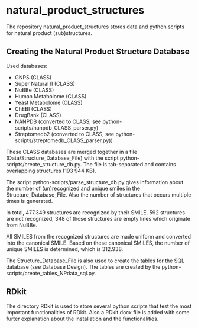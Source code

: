 # natural_product_structures
The repository natural_product_structures stores data and python scripts for natural product (sub)structures.




## Creating the Natural Product Structure Database
Used databases:
- GNPS (CLASS)
- Super Natural II (CLASS)         
- NuBBe (CLASS)
- Human Metabolome (CLASS)
- Yeast Metabolome (CLASS)
- ChEBI (CLASS)
- DrugBank (CLASS)
- NANPDB (converted to CLASS, see python-scripts/nanpdb_CLASS_parser.py)
- Streptomedb2 (converted to CLASS, see python-scripts/streptomedb_CLASS_parser.py))

These CLASS databases are merged together in a file (Data/Structure_Database_File) with the script python-scripts/create_structure_db.py. The file is tab-separated and contains overlapping structures (193 944 KB). 

The script python-scripts/parse_structure_db.py gives information about the number of (un)recognized and unique smiles in the Structure_Database_File. Also the number of structures that occurs multiple times is generated. 

In total, 477.349 structures are recognized by their SMILE. 592 structures are not recognized, 348 of those structures are empty lines which originate from NuBBe.

All SMILES from the recognized structures are made uniform and converted into the canonical SMILE. Based on these canonical SMILES, the number of unique SMILES is determined, which is 312.938.

The Structure_Database_File is also used to create the tables for the SQL database (see Database Design). The tables are created by the python-scripts/create_tables_NPdata_sql.py. 



## RDkit
The directory RDkit is used to store several python scripts that test the most important functionalities of RDkit. Also a RDkit docx file is added with some furter explanation about the installation and the functionalities. 

